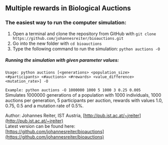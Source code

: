 ## Multiple rewards in Biological Auctions


### The easiest way to run the computer simulation:
1. Open a terminal and clone the repository from GitHub with ```git clone https://github.com/johannesreiter/bioauctions.git```
2. Go into the new folder with ```cd bioauctions```
3. Type the following command to run the simulation: ```python auctions -O```

##### Running the simulation with given parameter values:

```Usage: python auctions [<generations> <population_size> <#participants> <#auctions> <#rewards> <value_difference> <mutation_rate>] -O```

```Example: python auctions -O 1000000 1000 5 1000 3 0.25 0.005```  
Simulates 1000000 generations of a population with 1000 individuals, 1000 auctions per generation, 5 participants per auction,
rewards with values 1.0, 0.75, 0.5 and a mutation rate of 0.5%.


Author: Johannes Reiter, IST Austria, [http://pub.ist.ac.at/~jreiter](http://pub.ist.ac.at/~jreiter)  
Latest version can be found here: [https://github.com/johannesreiter/bioauctions](https://github.com/johannesreiter/bioauctions)
